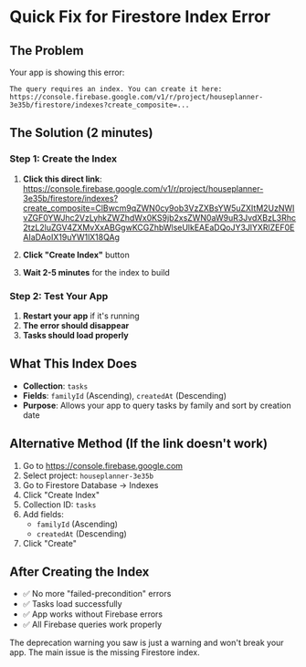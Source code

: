 # Quick Fix for Firestore Index Error

## The Problem
Your app is showing this error:
```
The query requires an index. You can create it here: https://console.firebase.google.com/v1/r/project/houseplanner-3e35b/firestore/indexes?create_composite=...
```

## The Solution (2 minutes)

### Step 1: Create the Index
1. **Click this direct link**: https://console.firebase.google.com/v1/r/project/houseplanner-3e35b/firestore/indexes?create_composite=ClBwcm9qZWN0cy9ob3VzZXBsYW5uZXItM2UzNWIvZGF0YWJhc2VzLyhkZWZhdWx0KS9jb2xsZWN0aW9uR3JvdXBzL3Rhc2tzL2luZGV4ZXMvXxABGgwKCGZhbWlseUlkEAEaDQoJY3JlYXRlZEF0EAIaDAoIX19uYW1lX18QAg

2. **Click "Create Index"** button
3. **Wait 2-5 minutes** for the index to build

### Step 2: Test Your App
1. **Restart your app** if it's running
2. **The error should disappear**
3. **Tasks should load properly**

## What This Index Does
- **Collection**: `tasks`
- **Fields**: `familyId` (Ascending), `createdAt` (Descending)
- **Purpose**: Allows your app to query tasks by family and sort by creation date

## Alternative Method (If the link doesn't work)
1. Go to https://console.firebase.google.com
2. Select project: `houseplanner-3e35b`
3. Go to Firestore Database → Indexes
4. Click "Create Index"
5. Collection ID: `tasks`
6. Add fields:
   - `familyId` (Ascending)
   - `createdAt` (Descending)
7. Click "Create"

## After Creating the Index
- ✅ No more "failed-precondition" errors
- ✅ Tasks load successfully
- ✅ App works without Firebase errors
- ✅ All Firebase queries work properly

The deprecation warning you saw is just a warning and won't break your app. The main issue is the missing Firestore index.



